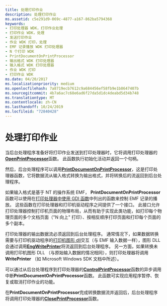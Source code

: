 ```yaml
---
title: 处理打印作业
description: 处理打印作业
ms.assetid: c5e291d9-069c-4877-a167-862ba5794368
keywords:
- 打印处理器 WDK，打印作业处理
- 打印作业 WDK，处理
- 发送打印作业
- 作业 WDK 打印，处理
- EMF 记录播放 WDK 打印处理器
- N 个打印 WDK
- PrintDocumentOnPrintProcessor
- 输出格式 WDK 打印处理器
- 输入格式 WDK 打印处理器
- 作业 WDK 打印
- 打印作业 WDK
ms.date: 04/20/2017
ms.localizationpriority: medium
ms.openlocfilehash: 7a8719ecb7612c9a684456ef58fb9e1b8647407b
ms.sourcegitcommit: 4b7a6ac7c68e6ad6f27da5d1dc4deabd5d34b748
ms.translationtype: MT
ms.contentlocale: zh-CN
ms.lasthandoff: 10/24/2019
ms.locfileid: "72840428"
---
```

# <a name="processing-a-print-job"></a>处理打印作业





当后台处理程序准备好将打印作业发送到打印处理器时，它将调用打印处理器的[**OpenPrintProcessor**](https://docs.microsoft.com/windows-hardware/drivers/ddi/winsplp/nf-winsplp-openprintprocessor)函数。 此函数执行初始化活动并返回一个句柄。

然后，后台处理程序可以调用[**PrintDocumentOnPrintProcessor**](https://docs.microsoft.com/windows-hardware/drivers/ddi/winsplp/nf-winsplp-printdocumentonprintprocessor)，这是打印处理器函数，它将数据流从输入格式转换为输出格式，并将转换后的流返回到后台处理程序。

如果输入格式是基于 NT 的操作系统 EMF， **PrintDocumentOnPrintProcessor**函数可以使用在[打印处理器中使用 GDI 函数](using-gdi-functions-in-print-processors.md)中列出的函数来控制 EMF 记录的播放。 这些函数在打印处理器和打印机驱动程序之间提供了一个接口。 此接口允许打印处理器控制打印机页面的物理布局，从而有助于实现此类功能，如打印每个物理页面的多个文档页面（"N 向上" 打印）、按相反顺序打印页面和打印每个页面的多个副本。

打印处理器的输出数据流必须返回到后台处理程序。 通常情况下，如果数据转换需要与打印机驱动程序的[打印机图形 dll](printer-graphics-dll.md)交互（与 EMF 输入数据一样），图形 DLL 会通过调用[**EngWritePrinter**](https://docs.microsoft.com/windows/desktop/api/winddi/nf-winddi-engwriteprinter)将流返回到后台处理程序。 另一方面，如果转换未调用打印机图形 DLL （与原始输入数据的情况相同），则打印处理器将调用**WritePrinter** （如 Microsoft Windows SDK 文档中所述）。

可以通过从后台处理程序到打印处理器的[**ControlPrintProcessor**](https://docs.microsoft.com/windows-hardware/drivers/ddi/winsplp/nf-winsplp-controlprintprocessor)函数的异步调用中断**PrintDocumentOnPrintProcessor**函数。 此函数可实现应用程序暂停、恢复或取消打印作业的功能。

在**PrintDocumentOnPrintProcessor**完成转换数据流并返回后，后台处理程序将调用打印处理器的[**ClosePrintProcessor**](https://docs.microsoft.com/windows-hardware/drivers/ddi/winsplp/nf-winsplp-closeprintprocessor)函数。

 

 




